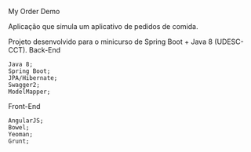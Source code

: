My Order Demo

Aplicação que simula um aplicativo de pedidos de comida.

Projeto desenvolvido para o minicurso de Spring Boot + Java 8 (UDESC-CCT).
Back-End

    Java 8;
    Spring Boot;
    JPA/Hibernate;
    Swagger2;
    ModelMapper;

Front-End

    AngularJS;
    Bowel;
    Yeoman;
    Grunt;


